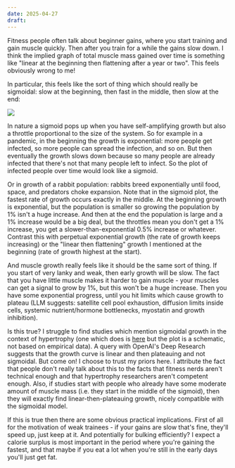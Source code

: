 ```yaml
---
date: 2025-04-27
draft:
---
```

Fitness people often talk about beginner gains, where you start training and gain muscle quickly. Then after you train for a while the gains slow down. I think the implied graph of total muscle mass gained over time is something like "linear at the beginning then flattening after a year or two". This feels obviously wrong to me!

In particular, this feels like the sort of thing which should really be sigmoidal: slow at the beginning, then fast in the middle, then slow at the end:

![](images/file-20250427175903507.png)

In nature a sigmoid pops up when you have self-amplifying growth but also a throttle proportional to the size of the system. So for example in a pandemic, in the beginning the growth is exponential: more people get infected, so more people can spread the infection, and so on. But then eventually the growth slows down because so many people are already infected that there's not that many people left to infect. So the plot of infected people over time would look like a sigmoid. 

Or in growth of a rabbit population: rabbits breed exponentially until food, space, and predators choke expansion. Note that in the sigmoid plot, the fastest rate of growth occurs exactly in the middle. At the beginning growth is exponential, but the population is smaller so growing the population by 1% isn't a huge increase. And then at the end the population is large and a 1% increase would be a big deal, but the throttles mean you don't get a 1% increase, you get a slower-than-exponential 0.5% increase or whatever. Contrast this with perpetual exponential growth (the rate of growth keeps increasing) or the "linear then flattening" growth I mentioned at the beginning (rate of growth highest at the start).

And muscle growth really feels like it should be the same sort of thing. If you start of very lanky and weak, then early growth will be slow. The fact that you have little muscle makes it harder to gain muscle - your muscles can get a signal to grow by 1%, but this won't be a huge increase. Then you have some exponential progress, until you hit limits which cause growth to plateau (LLM suggests: satellite cell pool exhaustion, diffusion limits inside cells, systemic nutrient/hormone bottlenecks, myostatin and growth inhibition).

Is this true? I struggle to find studies which mention sigmoidal growth in the context of hypertrophy (one which does is [here](https://www.researchgate.net/figure/Schematic-representation-of-the-time-course-of-true-muscle-hypertrophy-ie_fig1_322092302) but the plot is a schematic, not based on empirical data). A query with OpenAI's Deep Research suggests that the growth curve is linear and then plateauing and not sigmoidal. But come on! I choose to trust my priors here. I attribute the fact that people don't really talk about this to the facts that fitness nerds aren't technical enough and that hypertrophy researchers aren't competent enough. Also, if studies start with people who already have some moderate amount of muscle mass (i.e. they start in the middle of the sigmoid), then they will exactly find linear-then-plateauing growth, nicely compatible with the sigmoidal model.

If this is true then there are some obvious practical implications. First of all for the motivation of weak trainees - if your gains are slow that's fine, they'll speed up, just keep at it. And potentially for bulking efficiently? I expect a calorie surplus is most important in the period where you're gaining the fastest, and that maybe if you eat a lot when you're still in the early days you'll just get fat.